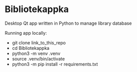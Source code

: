# Bibliotekappka
Desktop Qt app written in Python to manage library database

Running app locally:
- git clone link_to_this_repo
- cd Bibliotekappka
- python3 -m venv .venv
- source .venv/bin/activate
- python3 -m pip install -r requirements.txt


